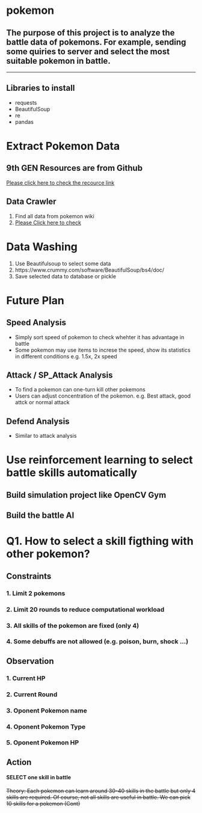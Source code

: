 # pokemon
<h2>The purpose of this project is to analyze the battle data of pokemons. For example, sending some quiries to server and select the most suitable pokemon in battle.</h2>
<hr>

## Libraries to install
- requests
- BeautifulSoup
- re
- pandas

<h1>Extract Pokemon Data</h1>
<h2>9th GEN Resources are from Github</h2>
<a href="https://github.com/Ruimusume/PMSV">Please click here to check the recource link</a>
<h2>Data Crawler</h2>
<ol>
<li>Find all data from pokemon wiki</li>
<li><a href="https://wiki.52poke.com/zh-hant/%E5%AE%9D%E5%8F%AF%E6%A2%A6%E5%88%97%E8%A1%A8%EF%BC%88%E6%8C%89%E5%B8%95%E5%BA%95%E4%BA%9A%E5%9B%BE%E9%89%B4%E7%BC%96%E5%8F%B7%EF%BC%89">Please Click here to check</a></li>
</ol>

<h1>Data Washing</h1>
<ol>
<li>Use Beautifulsoup to select some data</li>
<li>https://www.crummy.com/software/BeautifulSoup/bs4/doc/</li>
<li>Save selected data to database or pickle</li>
</ol>
<h1>Future Plan</h1>
<h2>Speed Analysis</h2>
<ul>
  <li>Simply sort speed of pokemon to check whehter it has advantage in battle</li>
  <li>Some pokemon may use items to increse the speed, show its statistics in different conditions e.g. 1.5x, 2x speed</li>
</ul>
<h2>Attack / SP_Attack Analysis</h2>
<ul>
  <li>To find a pokemon can one-turn kill other pokemons</li>
  <li>Users can adjust concentration of the pokemon. e.g. Best attack, good attck or normal attack</li>
</ul>

<h2>Defend Analysis</h2>
<ul>
  <li>Similar to attack analysis</li>
</ul>

<h1>Use reinforcement learning to select battle skills automatically</h1>
<h2>Build simulation project like OpenCV Gym</h2>
<h2>Build the battle AI</h2>



# Q1. How to select a skill figthing with other pokemon?
## Constraints
### 1. Limit 2 pokemons 
### 2. Limit 20 rounds to reduce computational workload
### 3. All skills of the pokemon are fixed (only 4)
### 4. Some debuffs are not allowed (e.g. poison, burn, shock ...)
## Observation
### 1. Current HP
### 2. Current Round
### 3. Oponent Pokemon name
### 4. Oponent Pokemon Type
### 5. Oponent Pokemon HP
## Action
#### SELECT one skill in battle
<s>Theory: Each pokemon can learn around 30-40 skills in the battle but only 4 skills are required. Of course, not all skills are useful in battle. We can pick 10 skills for a pokemon (Cont)</s>
